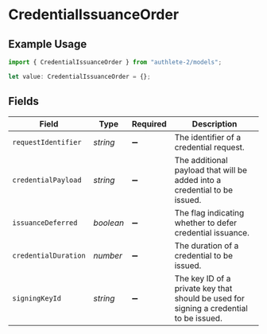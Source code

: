 # CredentialIssuanceOrder

## Example Usage

```typescript
import { CredentialIssuanceOrder } from "authlete-2/models";

let value: CredentialIssuanceOrder = {};
```

## Fields

| Field                                                                                   | Type                                                                                    | Required                                                                                | Description                                                                             |
| --------------------------------------------------------------------------------------- | --------------------------------------------------------------------------------------- | --------------------------------------------------------------------------------------- | --------------------------------------------------------------------------------------- |
| `requestIdentifier`                                                                     | *string*                                                                                | :heavy_minus_sign:                                                                      | The identifier of a credential request.                                                 |
| `credentialPayload`                                                                     | *string*                                                                                | :heavy_minus_sign:                                                                      | The additional payload that will be added into a credential to be issued.               |
| `issuanceDeferred`                                                                      | *boolean*                                                                               | :heavy_minus_sign:                                                                      | The flag indicating whether to defer credential issuance.                               |
| `credentialDuration`                                                                    | *number*                                                                                | :heavy_minus_sign:                                                                      | The duration of a credential to be issued.                                              |
| `signingKeyId`                                                                          | *string*                                                                                | :heavy_minus_sign:                                                                      | The key ID of a private key that should be used for signing a credential<br/>to be issued.<br/> |